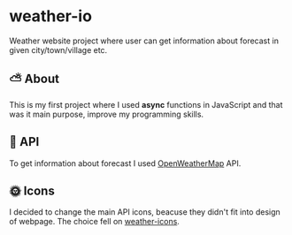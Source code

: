 # weather-io
Weather website project where user can get information about forecast in given city/town/village etc.

## :partly_sunny: About
This is my first project where I used **async** functions in JavaScript and that was it main purpose, improve my programming skills. 

## :green_book: API
To get information about forecast I used [OpenWeatherMap](https://openweathermap.org) API.


## :sun_with_face: Icons
I decided to change the main API icons, beacuse they didn't fit into design of webpage. The choice fell on [weather-icons](https://github.com/erikflowers/weather-icons).
